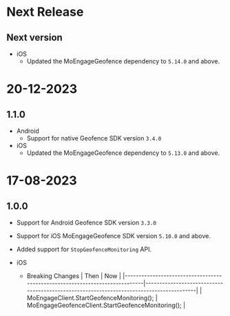 # Next Release

## Next version

- iOS
  - Updated the MoEngageGeofence dependency to `5.14.0` and above.
  
# 20-12-2023

## 1.1.0

- Android
  - Support for native Geofence SDK version `3.4.0`
- iOS
  - Updated the MoEngageGeofence dependency to `5.13.0` and above.

# 17-08-2023

## 1.0.0

- Support for Android Geofence SDK version `3.3.0`
- Support for iOS MoEngageGeofence SDK version `5.10.0` and above.
- Added support for `StopGeofenceMonitoring` API.

- iOS
  - Breaking Changes
    | Then | Now |
    |-----------------------------------------------------------------------------|-----------------------------------------------------------------------------------------|
    | MoEngageClient.StartGeofenceMonitoring(); | MoEngageGeofenceClient.StartGeofenceMonitoring(); |
